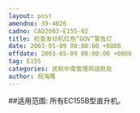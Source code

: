```yaml
---
layout: post
amendno: 39-4026
cadno: CAD2003-E155-02
title: 检查发动机红色“GOV”警告灯
date: 2003-05-09 00:00:00 +0800
effdate: 2003-05-09 00:00:00 +0800
tag: E155
categories: 民航中南管理局适航处
author: 祝海鹰
---
```


##适用范围:
所有EC155B型直升机。

